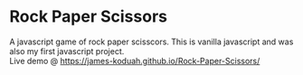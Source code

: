 # Rock Paper Scissors
 A javascript game of rock paper scisscors. This is vanilla javascript and was also my first javascript project.                 
 Live demo @ https://james-koduah.github.io/Rock-Paper-Scissors/
